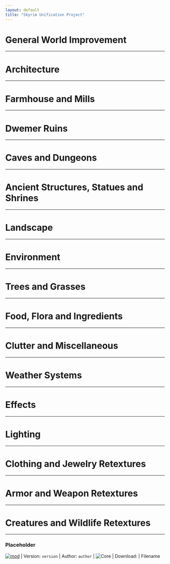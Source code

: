 ```yaml
---
layout: default
title: "Skyrim Unification Project"
---
```


# General World Improvement

---

# Architecture

---

# Farmhouse and Mills

---

# Dwemer Ruins

---

# Caves and Dungeons

---

# Ancient Structures, Statues and Shrines

---

# Landscape

---

# Environment

---

# Trees and Grasses

---

# Food, Flora and Ingredients

---

# Clutter and Miscellaneous

---

# Weather Systems

---

# Effects

---

# Lighting

---

# Clothing and Jewelry Retextures

---

# Armor and Weapon Retextures

---

# Creatures and Wildlife Retextures

---



### Placeholder

[![mod]](nexusurl) | Version: `version` | Author: `author` | ![Core] |
Download: | Filename


[mod]: https://img.shields.io/badge/Link-Download-006000
[core]: https://img.shields.io/badge/Core-blue